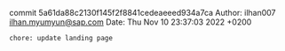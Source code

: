 commit 5a61da88c2130f145f2f8841cedeaeeed934a7ca
Author: ilhan007 <ilhan.myumyun@sap.com>
Date:   Thu Nov 10 23:37:03 2022 +0200

    chore: update landing page
